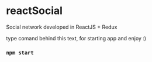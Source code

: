 # reactSocial

Social network developed in ReactJS + Redux

type comand behind this text, for starting app and enjoy :)

### `npm start`